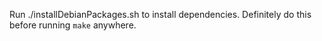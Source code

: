 Run ./installDebianPackages.sh to install dependencies. Definitely do this before running `make` anywhere.